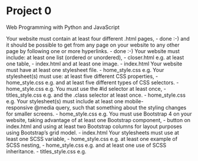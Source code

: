 # Project 0

Web Programming with Python and JavaScript

Your website must contain
  at least four different .html pages,
    - done :-)
  and it should be possible to get from any page on your website to any other page by following one or more hyperlinks.
    - done :-)
Your website must include:
  at least one list (ordered or unordered),
    - closer.html e.g.
  at least one table,
    - index.html
  and at least one image.
    - index.html
Your website must have at least one stylesheet file.
    - home_style.css e.g.
Your stylesheet(s) must use:
  at least five different CSS properties,
    - home_style.css e.g.
  and at least five different types of CSS selectors.
    - home_style.css e.g.
  You must use the #id selector at least once,
    - titles_style.css e.g.
  and the .class selector at least once.
    - home_style.css e.g.
Your stylesheet(s) must include at least one mobile-responsive @media query, such that something about the styling changes for smaller screens.
    - home_style.css e.g.
You must use Bootstrap 4 on your website,
  taking advantage of at least one Bootstrap component,
    - button on index.html
  and using at least two Bootstrap columns for layout purposes using Bootstrap’s grid model.
    - index.html
Your stylesheets must use
  at least one SCSS variable,
    - home_style.css e.g.
  at least one example of SCSS nesting,
    - home_style.css e.g.
  and at least one use of SCSS inheritance.
    - titles_style.css e.g.
